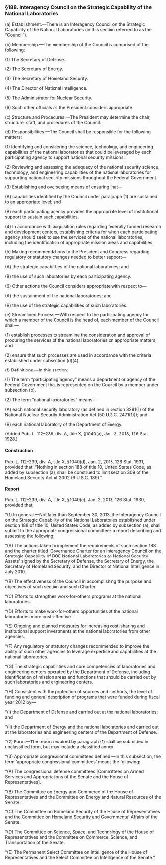 ### §188. Interagency Council on the Strategic Capability of the National Laboratories ###

(a) Establishment.—There is an Interagency Council on the Strategic Capability of the National Laboratories (in this section referred to as the “Council”).

(b) Membership.—The membership of the Council is comprised of the following:

(1) The Secretary of Defense.

(2) The Secretary of Energy.

(3) The Secretary of Homeland Security.

(4) The Director of National Intelligence.

(5) The Administrator for Nuclear Security.

(6) Such other officials as the President considers appropriate.

(c) Structure and Procedures.—The President may determine the chair, structure, staff, and procedures of the Council.

(d) Responsibilities.—The Council shall be responsible for the following matters:

(1) Identifying and considering the science, technology, and engineering capabilities of the national laboratories that could be leveraged by each participating agency to support national security missions.

(2) Reviewing and assessing the adequacy of the national security science, technology, and engineering capabilities of the national laboratories for supporting national security missions throughout the Federal Government.

(3) Establishing and overseeing means of ensuring that—

(A) capabilities identified by the Council under paragraph (1) are sustained to an appropriate level; and

(B) each participating agency provides the appropriate level of institutional support to sustain such capabilities.

(4) In accordance with acquisition rules regarding federally funded research and development centers, establishing criteria for when each participating agency should seek to use the services of the national laboratories, including the identification of appropriate mission areas and capabilities.

(5) Making recommendations to the President and Congress regarding regulatory or statutory changes needed to better support—

(A) the strategic capabilities of the national laboratories; and

(B) the use of such laboratories by each participating agency.

(6) Other actions the Council considers appropriate with respect to—

(A) the sustainment of the national laboratories; and

(B) the use of the strategic capabilities of such laboratories.

(e) Streamlined Process.—With respect to the participating agency for which a member of the Council is the head of, each member of the Council shall—

(1) establish processes to streamline the consideration and approval of procuring the services of the national laboratories on appropriate matters; and

(2) ensure that such processes are used in accordance with the criteria established under subsection (d)(4).

(f) Definitions.—In this section:

(1) The term “participating agency” means a department or agency of the Federal Government that is represented on the Council by a member under subsection (b).

(2) The term “national laboratories” means—

(A) each national security laboratory (as defined in section 3281(1) of the National Nuclear Security Administration Act (50 U.S.C. 2471(1))); and

(B) each national laboratory of the Department of Energy.

(Added Pub. L. 112–239, div. A, title X, §1040(a), Jan. 2, 2013, 126 Stat. 1928.)

#### Construction ####

Pub. L. 112–239, div. A, title X, §1040(d), Jan. 2, 2013, 126 Stat. 1931, provided that: “Nothing in section 188 of title 10, United States Code, as added by subsection (a), shall be construed to limit section 309 of the Homeland Security Act of 2002 (6 U.S.C. 189).”

#### Report ####

Pub. L. 112–239, div. A, title X, §1040(c), Jan. 2, 2013, 126 Stat. 1930, provided that:

“(1) In general.—Not later than September 30, 2013, the Interagency Council on the Strategic Capability of the National Laboratories established under section 188 of title 10, United States Code, as added by subsection (a), shall submit to the appropriate congressional committees a report describing and assessing the following:

“(A) The actions taken to implement the requirements of such section 188 and the charter titled ‘Governance Charter for an Interagency Council on the Strategic Capability of DOE National Laboratories as National Security Assets’ signed by the Secretary of Defense, the Secretary of Energy, the Secretary of Homeland Security, and the Director of National Intelligence in July 2010.

“(B) The effectiveness of the Council in accomplishing the purpose and objectives of such section and such Charter.

“(C) Efforts to strengthen work-for-others programs at the national laboratories.

“(D) Efforts to make work-for-others opportunities at the national laboratories more cost-effective.

“(E) Ongoing and planned measures for increasing cost-sharing and institutional support investments at the national laboratories from other agencies.

“(F) Any regulatory or statutory changes recommended to improve the ability of such other agencies to leverage expertise and capabilities at the national laboratories.

“(G) The strategic capabilities and core competencies of laboratories and engineering centers operated by the Department of Defense, including identification of mission areas and functions that should be carried out by such laboratories and engineering centers.

“(H) Consistent with the protection of sources and methods, the level of funding and general description of programs that were funded during fiscal year 2012 by—

“(i) the Department of Defense and carried out at the national laboratories; and

“(ii) the Department of Energy and the national laboratories and carried out at the laboratories and engineering centers of the Department of Defense.

“(2) Form.—The report required by paragraph (1) shall be submitted in unclassified form, but may include a classified annex.

“(3) Appropriate congressional committees defined.—In this subsection, the term ‘appropriate congressional committees’ means the following:

“(A) The congressional defense committees [Committees on Armed Services and Appropriations of the Senate and the House of Representatives].

“(B) The Committee on Energy and Commerce of the House of Representatives and the Committee on Energy and Natural Resources of the Senate.

“(C) The Committee on Homeland Security of the House of Representatives and the Committee on Homeland Security and Governmental Affairs of the Senate.

“(D) The Committee on Science, Space, and Technology of the House of Representatives and the Committee on Commerce, Science, and Transportation of the Senate.

“(E) The Permanent Select Committee on Intelligence of the House of Representatives and the Select Committee on Intelligence of the Senate.”